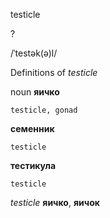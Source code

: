 testicle

?

/ˈtestək(ə)l/

Definitions of _testicle_

noun
**яичко**

    testicle, gonad
**семенник**

    testicle
**тестикула**

    testicle

_testicle_
**яичко**, **яичок**